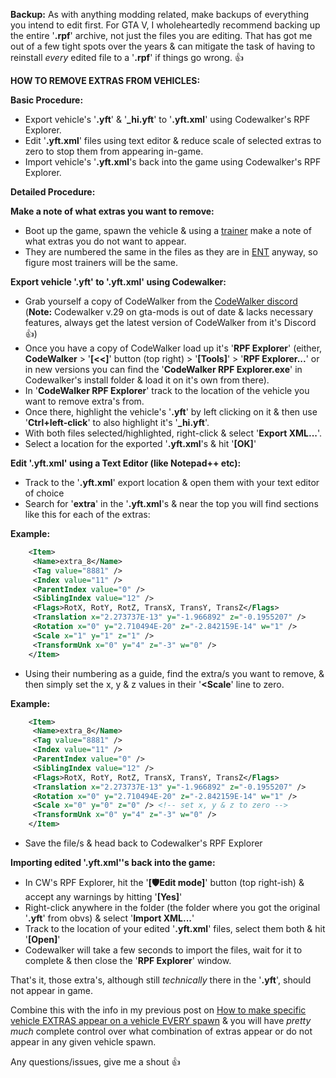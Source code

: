 **Backup:**
As with anything modding related, make backups of everything you intend to edit first.
For GTA V, I wholeheartedly recommend backing up the entire '**.rpf**' archive, not just the files you are editing. 
That has got me out of a few tight spots over the years & can mitigate the task of having to reinstall *every* edited file to a '**.rpf**' if things go wrong. :thumbsup:

**HOW TO REMOVE EXTRAS FROM VEHICLES:**

**Basic Procedure:**

 - Export vehicle's '**.yft**' & '**_hi.yft**' to '**.yft.xml**' using Codewalker's RPF Explorer.
 - Edit '**.yft.xml**' files using text editor & reduce scale of selected extras to zero to stop them from appearing in-game.
 - Import vehicle's  '**.yft.xml**'s back into the game using Codewalker's RPF Explorer.


**Detailed Procedure:**

**Make a note of what extras you want to remove:**
 - Boot up the game, spawn the vehicle & using a [trainer](https://www.gta5-mods.com/all/tags/trainer/most-downloaded) make a note of what extras you do not want to appear.
 - They are numbered the same in the files as they are in [ENT](https://www.gta5-mods.com/scripts/enhanced-native-trainer-zemanez-and-others) anyway, so figure most trainers will be the same.

**Export vehicle '.yft' to '.yft.xml' using Codewalker:**
 - Grab yourself a copy of CodeWalker from the [CodeWalker discord](https://discord.com/invite/BxfKHkk) (**Note:** Codewalker v.29 on gta-mods is out of date & lacks necessary features, always get the latest version of CodeWalker from it's Discord :thumbsup:)
 - Once you have a copy of CodeWalker load up it's '**RPF Explorer**' (either, **CodeWalker** > '**[<<]**' button (top right) > '**[Tools]**' > '**RPF Explorer...**' or in new versions you can find the '**CodeWalker RPF Explorer.exe**' in Codewalker's install folder & load it on it's own from there).
 - In '**CodeWalker RPF Explorer**' track to the location of the vehicle you want to remove extra's from.
 - Once there, highlight the vehicle's '**.yft**' by left clicking on it & then use '**Ctrl+left-click**' to also highlight it's '**_hi.yft**'. 
 - With both files selected/highlighted, right-click & select '**Export XML...**'. 
 - Select a location for the exported '**.yft.xml**'s & hit '**[OK]**'

**Edit '.yft.xml' using a Text Editor (like Notepad++ etc):**
 - Track to the '**.yft.xml**' export location & open them with your text editor of choice
 - Search for '**extra**' in the '**.yft.xml**'s & near the top you will find sections like this for each of the extras:

**Example:**
```xml
    <Item>
     <Name>extra_8</Name>
     <Tag value="8881" />
     <Index value="11" />
     <ParentIndex value="0" />
     <SiblingIndex value="12" />
     <Flags>RotX, RotY, RotZ, TransX, TransY, TransZ</Flags>
     <Translation x="2.273737E-13" y="-1.966892" z="-0.1955207" />
     <Rotation x="0" y="2.710494E-20" z="-2.842159E-14" w="1" />
     <Scale x="1" y="1" z="1" /> 
     <TransformUnk x="0" y="4" z="-3" w="0" />
    </Item>
```
 - Using their numbering as a guide, find the extra/s you want to remove, & then simply set the x, y & z values in their '**<Scale**' line to zero.

**Example:**
```xml
    <Item>
     <Name>extra_8</Name>
     <Tag value="8881" />
     <Index value="11" />
     <ParentIndex value="0" />
     <SiblingIndex value="12" />
     <Flags>RotX, RotY, RotZ, TransX, TransY, TransZ</Flags>
     <Translation x="2.273737E-13" y="-1.966892" z="-0.1955207" />
     <Rotation x="0" y="2.710494E-20" z="-2.842159E-14" w="1" />
     <Scale x="0" y="0" z="0" /> <!-- set x, y & z to zero -->
     <TransformUnk x="0" y="4" z="-3" w="0" />
    </Item>
```

 - Save the file/s & head back to Codewalker's RPF Explorer

**Importing edited '.yft.xml''s back into the game:** 
 - In CW's RPF Explorer, hit the '**[:shield:Edit mode]**' button (top right-ish) & accept any warnings by hitting '**[Yes]**'
 - Right-click anywhere in the folder (the folder where you got the original '**.yft**' from obvs) & select '**Import XML...**'
 - Track to the location of your edited '**.yft.xml**' files, select them both & hit '**[Open]**'
 - Codewalker will take a few seconds to import the files, wait for it to complete & then close the '**RPF Explorer**' window.

That's it, those extra's, although still _technically_ there in the '**.yft**', should not appear in game. 

Combine this with the info in my previous post on [How to make specific vehicle EXTRAS appear on a vehicle EVERY spawn](https://forums.gta5-mods.com/topic/19786/tutorial-how-to-make-specific-vehicle-extras-appear-on-a-vehicle-every-spawn) & you will have *pretty much* complete control over what combination of extras appear or do not appear in any given vehicle spawn.

Any questions/issues, give me a shout :thumbsup: